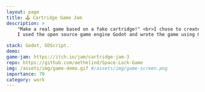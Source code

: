 ```yaml
---
layout: page
title: 🕹 Cartridge Game Jam
description: >
    "Make a real game based on a fake cartridge!" <br>I chose to create a game based on "Bus Line 22A, Destination: The Moon."
    I used the open source game engine Godot and wrote the game using GDScript, Godot's own language which is similar to Python.

stack: Godot, GDScript.
demo: 
game-jam: https://itch.io/jam/cartridge-jam-3
repo: https://github.com/aethelind/Space-Lock-Game
img: /assets/img/game-demo.gif #/assets/img/game-screen.png
importance: 70
category: work
---
```



